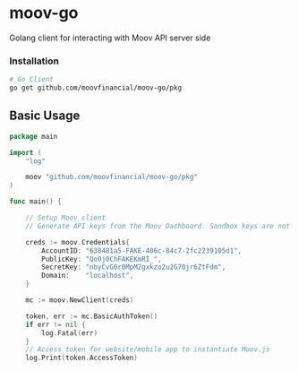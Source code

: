 # moov-go
Golang client for interacting with Moov API server side 

### Installation 

```bash 
# Go Client 
go get github.com/moovfinancial/moov-go/pkg
```

## Basic Usage 

```go 
package main

import (
	"log"

	moov "github.com/moovfinancial/moov-go/pkg"
)

func main() {

	// Setup Moov client
	// Generate API keys from the Moov Dashboard. Sandbox keys are not compatable with production.

	creds := moov.Credentials{
		AccountID: "638481a5-FAKE-406c-84c7-2fc2239105d1",
		PublicKey: "Qo0j0ChFAKEKmRI_",
		SecretKey: "nbyCvG0r0MpM2gxkzo2u2G70jr6ZtFdm",
		Domain:    "localhost",
	}

	mc := moov.NewClient(creds)

	token, err := mc.BasicAuthToken()
	if err != nil {
		log.Fatal(err)
	}
	// Access token for website/mobile app to instantiate Moov.js
	log.Print(token.AccessToken)

```